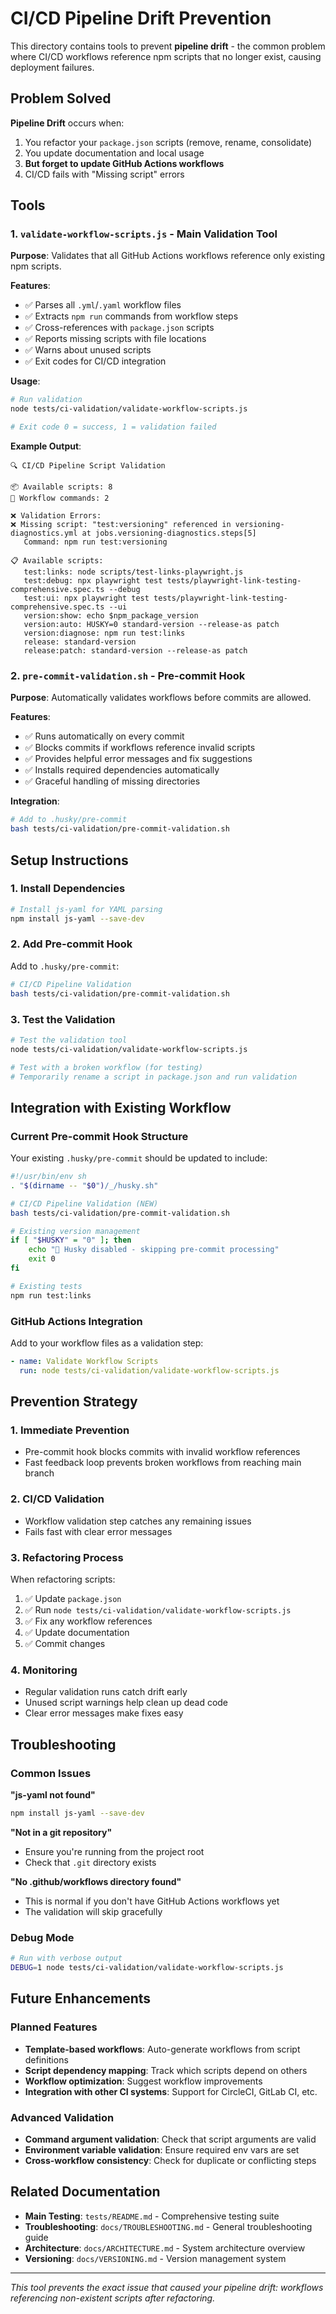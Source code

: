 # CI/CD Pipeline Drift Prevention

This directory contains tools to prevent **pipeline drift** - the common problem where CI/CD workflows reference npm scripts that no longer exist, causing deployment failures.

## Problem Solved

**Pipeline Drift** occurs when:
1. You refactor your `package.json` scripts (remove, rename, consolidate)
2. You update documentation and local usage
3. **But forget to update GitHub Actions workflows**
4. CI/CD fails with "Missing script" errors

## Tools

### 1. `validate-workflow-scripts.js` - Main Validation Tool

**Purpose**: Validates that all GitHub Actions workflows reference only existing npm scripts.

**Features**:
- ✅ Parses all `.yml`/`.yaml` workflow files
- ✅ Extracts `npm run` commands from workflow steps
- ✅ Cross-references with `package.json` scripts
- ✅ Reports missing scripts with file locations
- ✅ Warns about unused scripts
- ✅ Exit codes for CI/CD integration

**Usage**:
```bash
# Run validation
node tests/ci-validation/validate-workflow-scripts.js

# Exit code 0 = success, 1 = validation failed
```

**Example Output**:
```
🔍 CI/CD Pipeline Script Validation

📦 Available scripts: 8
🔧 Workflow commands: 2

❌ Validation Errors:
❌ Missing script: "test:versioning" referenced in versioning-diagnostics.yml at jobs.versioning-diagnostics.steps[5]
   Command: npm run test:versioning

📋 Available scripts:
   test:links: node scripts/test-links-playwright.js
   test:debug: npx playwright test tests/playwright-link-testing-comprehensive.spec.ts --debug
   test:ui: npx playwright test tests/playwright-link-testing-comprehensive.spec.ts --ui
   version:show: echo $npm_package_version
   version:auto: HUSKY=0 standard-version --release-as patch
   version:diagnose: npm run test:links
   release: standard-version
   release:patch: standard-version --release-as patch
```

### 2. `pre-commit-validation.sh` - Pre-commit Hook

**Purpose**: Automatically validates workflows before commits are allowed.

**Features**:
- ✅ Runs automatically on every commit
- ✅ Blocks commits if workflows reference invalid scripts
- ✅ Provides helpful error messages and fix suggestions
- ✅ Installs required dependencies automatically
- ✅ Graceful handling of missing directories

**Integration**:
```bash
# Add to .husky/pre-commit
bash tests/ci-validation/pre-commit-validation.sh
```

## Setup Instructions

### 1. Install Dependencies

```bash
# Install js-yaml for YAML parsing
npm install js-yaml --save-dev
```

### 2. Add Pre-commit Hook

Add to `.husky/pre-commit`:
```bash
# CI/CD Pipeline Validation
bash tests/ci-validation/pre-commit-validation.sh
```

### 3. Test the Validation

```bash
# Test the validation tool
node tests/ci-validation/validate-workflow-scripts.js

# Test with a broken workflow (for testing)
# Temporarily rename a script in package.json and run validation
```

## Integration with Existing Workflow

### Current Pre-commit Hook Structure

Your existing `.husky/pre-commit` should be updated to include:

```bash
#!/usr/bin/env sh
. "$(dirname -- "$0")/_/husky.sh"

# CI/CD Pipeline Validation (NEW)
bash tests/ci-validation/pre-commit-validation.sh

# Existing version management
if [ "$HUSKY" = "0" ]; then
    echo "🚫 Husky disabled - skipping pre-commit processing"
    exit 0
fi

# Existing tests
npm run test:links
```

### GitHub Actions Integration

Add to your workflow files as a validation step:

```yaml
- name: Validate Workflow Scripts
  run: node tests/ci-validation/validate-workflow-scripts.js
```

## Prevention Strategy

### 1. **Immediate Prevention**
- Pre-commit hook blocks commits with invalid workflow references
- Fast feedback loop prevents broken workflows from reaching main branch

### 2. **CI/CD Validation**
- Workflow validation step catches any remaining issues
- Fails fast with clear error messages

### 3. **Refactoring Process**
When refactoring scripts:
1. ✅ Update `package.json`
2. ✅ Run `node tests/ci-validation/validate-workflow-scripts.js`
3. ✅ Fix any workflow references
4. ✅ Update documentation
5. ✅ Commit changes

### 4. **Monitoring**
- Regular validation runs catch drift early
- Unused script warnings help clean up dead code
- Clear error messages make fixes easy

## Troubleshooting

### Common Issues

**"js-yaml not found"**
```bash
npm install js-yaml --save-dev
```

**"Not in a git repository"**
- Ensure you're running from the project root
- Check that `.git` directory exists

**"No .github/workflows directory found"**
- This is normal if you don't have GitHub Actions workflows yet
- The validation will skip gracefully

### Debug Mode

```bash
# Run with verbose output
DEBUG=1 node tests/ci-validation/validate-workflow-scripts.js
```

## Future Enhancements

### Planned Features
- **Template-based workflows**: Auto-generate workflows from script definitions
- **Script dependency mapping**: Track which scripts depend on others
- **Workflow optimization**: Suggest workflow improvements
- **Integration with other CI systems**: Support for CircleCI, GitLab CI, etc.

### Advanced Validation
- **Command argument validation**: Check that script arguments are valid
- **Environment variable validation**: Ensure required env vars are set
- **Cross-workflow consistency**: Check for duplicate or conflicting steps

## Related Documentation

- **Main Testing**: `tests/README.md` - Comprehensive testing suite
- **Troubleshooting**: `docs/TROUBLESHOOTING.md` - General troubleshooting guide
- **Architecture**: `docs/ARCHITECTURE.md` - System architecture overview
- **Versioning**: `docs/VERSIONING.md` - Version management system

---

*This tool prevents the exact issue that caused your pipeline drift: workflows referencing non-existent scripts after refactoring.*
